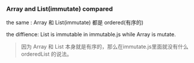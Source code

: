 ### Array and List(immutate) compared

the same :
Array 和 List(immutate) 都是 ordered(有序的)

the diffience:
List is immutable in immutable.js while Array is mutate.<br>

> 因为 Array 和 List 本身就是有序的，那么在immutate.js里面就没有什么 orderedList 的说法。





